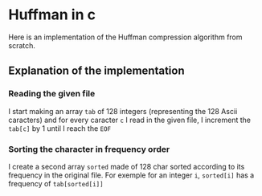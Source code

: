 # Huffman in c

Here is an implementation of the Huffman compression algorithm from scratch.

## Explanation of the implementation 

### Reading the given file

I start making an array `tab` of 128 integers (representing the 128 Ascii caracters) and for every caracter `c` I read in the given file, I increment the `tab[c]` by 1 until I reach the `EOF` 

### Sorting the character in frequency order

I create a second array `sorted` made of 128 char sorted according to its frequency in the original file. For exemple for an integer `i`, `sorted[i]` has a frequency of `tab[sorted[i]]`
